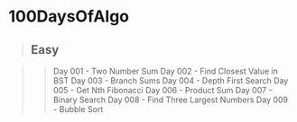 # 100DaysOfAlgo

> ## Easy

>> Day 001 - Two Number Sum
>> Day 002 - Find Closest Value in BST
>> Day 003 - Branch Sums
>> Day 004 - Depth First Search
>> Day 005 - Get Nth Fibonacci
>> Day 006 - Product Sum
>> Day 007 - Binary Search
>> Day 008 - Find Three Largest Numbers
>> Day 009 - Bubble Sort